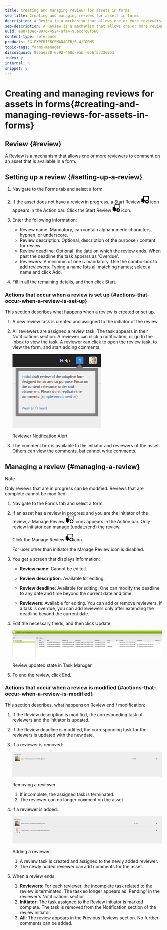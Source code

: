 ```yaml
---
title: Creating and managing reviews for assets in forms
seo-title: Creating and managing reviews for assets in forms
description: A Review is a mechanism that allows one or more reviewers to comment on an asset that is available in a form. 
seo-description: A Review is a mechanism that allows one or more reviewers to comment on an asset that is available in a form. 
uuid: e88710ec-8976-4524-afa4-95acd7c8f566
content-type: reference
products: SG_EXPERIENCEMANAGER/6.4/FORMS
topic-tags: forms-manager
discoiquuid: 995aea70-6592-460d-9abf-0b6f53336051
index: y
internal: n
snippet: y
---
```


# Creating and managing reviews for assets in forms{#creating-and-managing-reviews-for-assets-in-forms}

## Review {#review}

A Review is a mechanism that allows one or more reviewers to comment on an asset that is available in a form.

## Setting up a review {#setting-up-a-review}

1. Navigate to the Forms tab and select a form.
1. If the asset does not have a review in progress, a Start Review ![](assets/aem6forms_review_chat_comment.png) icon appears in the Action bar. Click the Start Review ![](assets/aem6forms_review_chat_comment.png) icon.
1. Enter the following information:

    * Review name: Mandatory, can contain alphanumeric characters, hyphen, or underscore.
    * Review description: Optional, description of the purpose / content for review.
    * Review deadline: Optional, the date on which the review ends. When past the deadline the task appears as 'Overdue'.
    * Reviewers: A minimum of one is mandatory. Use the combo-box to add reviewers. Typing a name lists all matching names; select a name and click Add.

1. Fill in all the remaining details, and then click Start.

### Actions that occur when a review is set up {#actions-that-occur-when-a-review-is-set-up}

This section describes what happens when a review is created or set up.

1. A new review task is created and assigned to the initiator of the review. 
1. All reviewers are assigned a review task. The task appears in their Notifications section. A reviewer can click a notification, or go to the Inbox to view the task. A reviewer can click to open the review task, to view the form, and start adding comments.

   ![Reviewer Notification Alert](assets/noti.png)

   Reviewer Notification Alert

1. The comment box is available to the initiator and reviewers of the asset. Others can view the comments, but cannot write comments.

## Managing a review {#managing-a-review}

>[!NOTE]
>
>Only reviews that are in progress can be modified. Reviews that are complete cannot be modified.

1. Navigate to the Forms tab and select a form.  

1. If an asset has a review in progress and you are the initiator of the review, a Manage Review ![](assets/aem6forms_review_chat_comment.png) icons appears in the Action bar. Only review initiator can manage (update/end) the review.

   Click the Manage Review ![](assets/aem6forms_review_chat_comment.png)icon.

   For user other than initiator the Manage Review icon is disabled. 

1. You get a screen that displays information:

    * **Review name**: Cannot be edited.  
    
    * **Review description**: Available for editing.  
    
    * **Review deadline**: Available for editing. One can modify the deadline to any date and time beyond the current date and time.  
    
    * **Reviewers**: Available for editing. You can add or remove reviewers. If a task is overdue, you can add reviewers only after extending the deadline beyond the current date.

1. Edit the necessary fields, and then click Update.

   ![Review updated state in Task Manager](assets/tskmgr.png)

   Review updated state in Task Manager

1. To end the review, click End.

### Actions that occur when a review is modified {#actions-that-occur-when-a-review-is-modified}

This section describes, what happens on Review end / modification:

1. If the Review description is modified, the corresponding task of reviewers and the initiator is updated.
1. If the Review deadline is modified, the corresponding task for the reviewers is updated with the new date.   

1. If a reviewer is removed:

   ![Removing a reviewer](assets/removeduser.png)

   Removing a reviewer

    1. If incomplete, the assigned task is terminated.
    1. The reviewer can no longer comment on the asset.

1. If a reviewer is added:

   ![Adding a reviewer](assets/addedreviewer.png)

   Adding a reviewer

    1. A review task is created and assigned to the newly added reviewer.
    1. The newly added reviewer can add comments for the asset.

1. When a review ends:

    1. **Reviewers**: For each reviewer, the incomplete task related to the review is terminated. The task no longer appears as 'Pending' in the reviewer's Notifications section.
    1. **Initiator**: The task assigned to the Review initiator is marked complete. The task is removed from the Notification section of the review initiator.
    1. **All**: The review appears in the Previous Reviews section. No further comments can be added.

